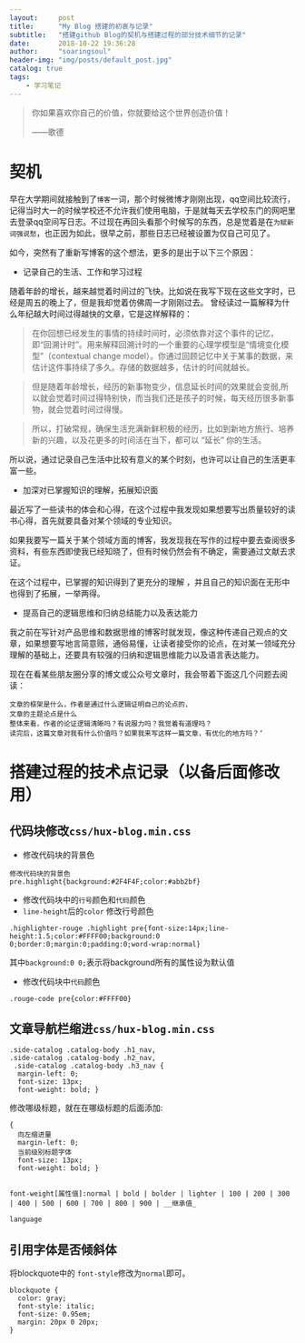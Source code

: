 ```yaml
---
layout:     post
title:      "My Blog 搭建的初衷与记录"
subtitle:   "搭建github Blog的契机与搭建过程的部分技术细节的记录"
date:       2018-10-22 19:36:28
author:     "soaringsoul"
header-img: "img/posts/default_post.jpg"
catalog: true
tags:
    - 学习笔记
---
```


> 你如果喜欢你自己的价值，你就要给这个世界创造价值！
> 
> ——歌德


# 契机

早在大学期间就接触到了`博客`一词，那个时候微博才刚刚出现，qq空间比较流行，记得当时大一的时候学校还不允许我们使用电脑，于是就每天去学校东门的网吧里去登录qq空间写日志。不过现在再回头看那个时候写的东西，总是觉着是在`为赋新词强说愁`，也正因为如此，很早之前，那些日志已经被设置为仅自己可见了。


如今，突然有了重新写博客的这个想法，更多的是出于以下三个原因：

* 记录自己的生活、工作和学习过程

随着年龄的增长，越来越觉着时间过的飞快。比如说在我写下现在这些文字时，已经是周五的晚上了，但是我却觉着仿佛周一才刚刚过去。
曾经读过一篇解释为什么年纪越大时间过得越快的文章，它是这样解释的：


> 在你回想已经发生的事情的持续时间时，必须依靠对这个事件的记忆，即“回溯计时”。用来解释回溯计时的一个重要的心理学模型是“情境变化模型”（contextual change model）。你通过回顾记忆中关于某事的数据，来估计这件事持续了多久。存储的数据越多，估计的时间就越长。

> 但是随着年龄增长，经历的新事物变少，信息延长时间的效果就会变弱,所以就会觉着时间过得特别快，而当我们还是孩子的时候，每天经历很多新事物，就会觉着时间过得慢。

> 所以，打破常规，确保生活充满新鲜积极的经历，比如到新地方旅行、培养新的兴趣，以及花更多的时间活在当下，都可以 “延长” 你的生活。

所以说，通过记录自己生活中比较有意义的某个时刻，也许可以让自己的生活更丰富一些。

* 加深对已掌握知识的理解，拓展知识面

最近写了一些读书的体会和心得，在这个过程中我发现如果想要写出质量较好的读书心得，首先就要具备对某个领域的专业知识。

如果我要写一篇关于某个领域方面的博客，我发现我在写作的过程中要去查阅很多资料，有些东西即使我已经知晓了，但有时候仍然会有不确定，需要通过文献去求证。

在这个过程中，已掌握的知识得到了更充分的理解 ，并且自己的知识面在无形中也得到了拓展，一举两得。

* 提高自己的逻辑思维和归纳总结能力以及表达能力

我之前在写针对产品思维和数据思维的博客时就发现，像这种传递自己观点的文章，如果想要写地言简意赅，通俗易懂，让读者接受你的论点，在对某一领域充分理解的基础上，还要具有较强的归纳和逻辑思维能力以及语言表达能力。


现在在看某些朋友圈分享的博文或公众号文章时，我会带着下面这几个问题去阅读：

	
	文章的框架是什么，作者是通过什么逻辑证明自己的论点的，
	文章的主题论点是什么
	整体来看，作者的论证逻辑清晰吗？有说服力吗？我觉着有道理吗？
	读完后，这篇文章对我有什么价值吗？如果我来写这样一篇文章，有优化的地方吗？‘




# 搭建过程的技术点记录（以备后面修改用）
  


## 代码块修改`css/hux-blog.min.css`

* 修改代码块的背景色

```
修改代码块的背景色
pre.highlight{background:#2F4F4F;color:#abb2bf}
```

* 修改代码块中的`行号`颜色和`代码`颜色
* `line-height`后的`color` 修改行号颜色
 

```
.highlighter-rouge .highlight pre{font-size:14px;line-height:1.5;color:#FFFF00;background:0 0;border:0;margin:0;padding:0;word-wrap:normal}
```

其中`background:0 0;`表示将background所有的属性设为默认值

* 修改代码块中`代码`颜色

```
.rouge-code pre{color:#FFFF00}
```

## 文章导航栏缩进`css/hux-blog.min.css`

```
.side-catalog .catalog-body .h1_nav, 
.side-catalog .catalog-body .h2_nav,
 .side-catalog .catalog-body .h3_nav {
  margin-left: 0;
  font-size: 13px;
  font-weight: bold; }
```

修改哪级标题，就在在哪级标题的后面添加:
```
{
  向左缩进量
  margin-left: 0;
  当前级别标题字体
  font-size: 13px;
  font-weight: bold; }
```

```

font-weight[属性值]:normal | bold | bolder | lighter | 100 | 200 | 300 | 400 | 500 | 600 | 700 | 800 | 900 | __继承值_

language
```

## 引用字体是否倾斜体

将blockquote中的 `font-style`修改为`normal`即可。

	blockquote {
	  color: gray;
	  font-style: italic;
	  font-size: 0.95em;
	  margin: 20px 0 20px;
	}
